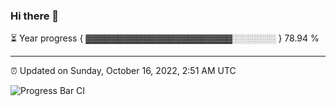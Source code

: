 ### Hi there 👋

⏳ Year progress { ▓▓▓▓▓▓▓▓▓▓▓▓▓▓▓▓▓▓▓▓▓▓▓░░░░░░░ } 78.94 %

---

⏰ Updated on Sunday, October 16, 2022, 2:51 AM UTC

![Progress Bar CI](https://github.com/arthurbuhl/arthurbuhl/workflows/Progress%20Bar%20CI/badge.svg)
